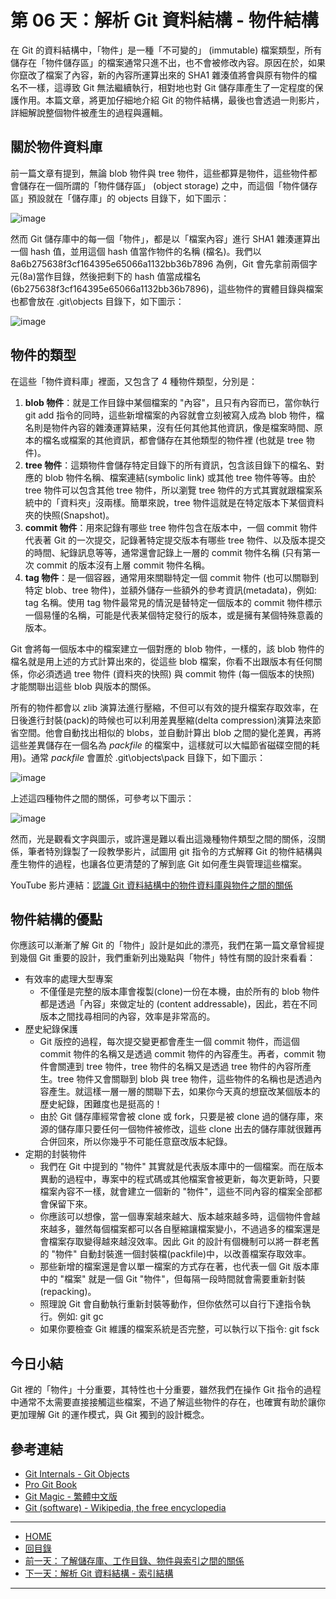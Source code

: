 第 06 天：解析 Git 資料結構 - 物件結構
=====================================================

在 Git 的資料結構中，「物件」是一種「不可變的」 (immutable) 檔案類型，所有儲存在「物件儲存區」的檔案通常只進不出，也不會被修改內容。原因在於，如果你竄改了檔案了內容，新的內容所運算出來的 SHA1 雜湊值將會與原有物件的檔名不一樣，這導致 Git 無法繼續執行，相對地也對 Git 儲存庫產生了一定程度的保護作用。本篇文章，將更加仔細地介紹 Git 的物件結構，最後也會透過一則影片，詳細解說整個物件被產生的過程與邏輯。

關於物件資料庫
------------

前一篇文章有提到，無論 blob 物件與 tree 物件，這些都算是物件，這些物件都會儲存在一個所謂的「物件儲存區」 (object storage) 之中，而這個「物件儲存區」預設就在「儲存庫」的 objects 目錄下，如下圖示：

![image](../figures/06/01.png)

然而 Git 儲存庫中的每一個「物件」，都是以「檔案內容」進行 SHA1 雜湊運算出一個 hash 值，並用這個 hash 值當作物件的名稱 (檔名)。我們以 8a6b275638f3cf164395e65066a1132bb36b7896 為例，Git 會先拿前兩個字元(8a)當作目錄，然後把剩下的 hash 值當成檔名 (6b275638f3cf164395e65066a1132bb36b7896)，這些物件的實體目錄與檔案也都會放在 .git\objects 目錄下，如下圖示：

![image](../figures/06/02.png)

物件的類型
---------

在這些「物件資料庫」裡面，又包含了 4 種物件類型，分別是：

1. **blob 物件**：就是工作目錄中某個檔案的 "內容"，且只有內容而已，當你執行 git add 指令的同時，這些新增檔案的內容就會立刻被寫入成為 blob 物件，檔名則是物件內容的雜湊運算結果，沒有任何其他其他資訊，像是檔案時間、原本的檔名或檔案的其他資訊，都會儲存在其他類型的物件裡 (也就是 tree 物件)。
2. **tree 物件**：這類物件會儲存特定目錄下的所有資訊，包含該目錄下的檔名、對應的 blob 物件名稱、檔案連結(symbolic link) 或其他 tree 物件等等。由於 tree 物件可以包含其他 tree 物件，所以瀏覽 tree 物件的方式其實就跟檔案系統中的「資料夾」沒兩樣。簡單來說，tree 物件這就是在特定版本下某個資料夾的快照(Snapshot)。
3. **commit 物件**：用來記錄有哪些 tree 物件包含在版本中，一個 commit 物件代表著 Git 的一次提交，記錄著特定提交版本有哪些 tree 物件、以及版本提交的時間、紀錄訊息等等，通常還會記錄上一層的 commit 物件名稱 (只有第一次 commit 的版本沒有上層 commit 物件名稱。
4. **tag 物件**：是一個容器，通常用來關聯特定一個 commit 物件 (也可以關聯到特定 blob、tree 物件)，並額外儲存一些額外的參考資訊(metadata)，例如: tag 名稱。使用 tag 物件最常見的情況是替特定一個版本的 commit 物件標示一個易懂的名稱，可能是代表某個特定發行的版本，或是擁有某個特殊意義的版本。

Git 會將每一個版本中的檔案建立一個對應的 blob 物件，一樣的，該 blob 物件的檔名就是用上述的方式計算出來的，從這些 blob 檔案，你看不出跟版本有任何關係，你必須透過 tree 物件 (資料夾的快照) 與 commit 物件 (每一個版本的快照) 才能關聯出這些 blob 與版本的關係。

所有的物件都會以 zlib 演算法進行壓縮，不但可以有效的提升檔案存取效率，在日後進行封裝(pack)的時候也可以利用差異壓縮(delta compression)演算法來節省空間。他會自動找出相似的 blobs，並自動計算出 blob 之間的變化差異，再將這些差異儲存在一個名為 *packfile* 的檔案中，這樣就可以大幅節省磁碟空間的耗用)。通常 *packfile* 會置於 .git\objects\pack 目錄下，如下圖示：


![image](../figures/06/03.png)

上述這四種物件之間的關係，可參考以下圖示：

![image](../figures/06/04.png)

然而，光是觀看文字與圖示，或許還是難以看出這幾種物件類型之間的關係，沒關係，筆者特別錄製了一段教學影片，試圖用 git 指令的方式解釋 Git 的物件結構與產生物件的過程，也讓各位更清楚的了解到底 Git 如何產生與管理這些檔案。

YouTube 影片連結：[認識 Git 資料結構中的物件資料庫與物件之間的關係](http://www.youtube.com/watch?v=PZbSRy_ow0U)

物件結構的優點
------------

你應該可以漸漸了解 Git 的「物件」設計是如此的漂亮，我們在第一篇文章曾經提到幾個 Git 重要的設計，我們重新列出幾點與「物件」特性有關的設計來看看：

* 有效率的處理大型專案
	* 不僅僅是完整的版本庫會複製(clone)一份在本機，由於所有的 blob 物件都是透過「內容」來做定址的 (content addressable)，因此，若在不同版本之間找尋相同的內容，效率是非常高的。
* 歷史紀錄保護
	* Git 版控的過程，每次提交變更都會產生一個 commit 物件，而這個 commit 物件的名稱又是透過 commit 物件的內容產生。再者，commit 物件會關連到 tree 物件，tree 物件的名稱又是透過 tree 物件的內容所產生。tree 物件又會關聯到 blob 與 tree 物件，這些物件的名稱也是透過內容產生。就這樣一層一層的關聯下去，如果你今天真的想竄改某個版本的歷史紀錄，困難度也是挺高的！
	* 由於 Git 儲存庫經常會被 clone 或 fork，只要是被 clone 過的儲存庫，來源的儲存庫只要任何一個物件被修改，這些 clone 出去的儲存庫就很難再合併回來，所以你幾乎不可能任意竄改版本紀錄。
* 定期的封裝物件
	* 我們在 Git 中提到的 "物件" 其實就是代表版本庫中的一個檔案。而在版本異動的過程中，專案中的程式碼或其他檔案會被更新，每次更新時，只要檔案內容不一樣，就會建立一個新的 "物件"，這些不同內容的檔案全部都會保留下來。
	* 你應該可以想像，當一個專案越來越大、版本越來越多時，這個物件會越來越多，雖然每個檔案都可以各自壓縮讓檔案變小，不過過多的檔案還是會檔案存取變得越來越沒效率。因此 Git 的設計有個機制可以將一群老舊的 "物件" 自動封裝進一個封裝檔(packfile)中，以改善檔案存取效率。
	* 那些新增的檔案還是會以單一檔案的方式存在著，也代表一個 Git 版本庫中的 "檔案" 就是一個 Git "物件"，但每隔一段時間就會需要重新封裝(repacking)。
	* 照理說 Git 會自動執行重新封裝等動作，但你依然可以自行下達指令執行。例如: git gc
	* 如果你要檢查 Git 維護的檔案系統是否完整，可以執行以下指令: git fsck 


今日小結
-------

Git 裡的「物件」十分重要，其特性也十分重要，雖然我們在操作 Git 指令的過程中通常不太需要直接接觸這些檔案，不過了解這些物件的存在，也確實有助於讓你更加理解 Git 的運作模式，與 Git 獨到的設計概念。



參考連結
-------

* [Git Internals - Git Objects](http://git-scm.com/book/en/Git-Internals-Git-Objects)
* [Pro Git Book](http://progit.org/)
* [Git Magic - 繁體中文版](http://www-cs-students.stanford.edu/~blynn/gitmagic/intl/zh_tw/)
* [Git (software) - Wikipedia, the free encyclopedia](http://en.wikipedia.org/wiki/Git_(software) "Git (software) - Wikipedia, the free encyclopedia")




-------
* [HOME](../README.md)
* [回目錄](README.md)
* [前一天：了解儲存庫、工作目錄、物件與索引之間的關係](05.md)
* [下一天：解析 Git 資料結構 - 索引結構](07.md)

-------


